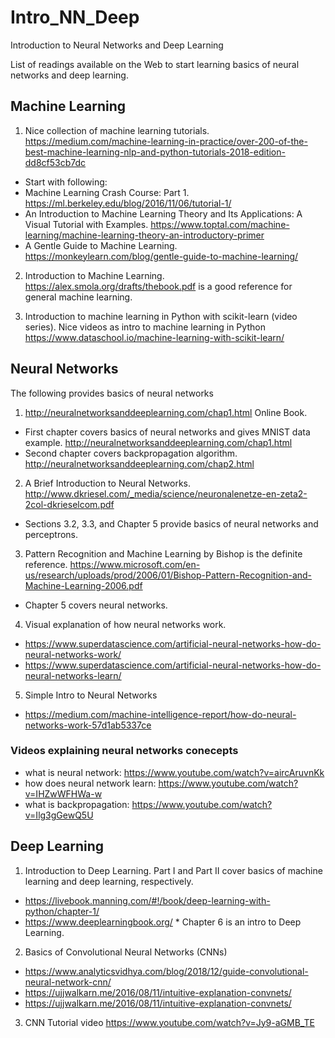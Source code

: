 # Intro_NN_Deep
Introduction to Neural Networks and Deep Learning

List of readings available on the Web to start learning basics of neural networks and deep learning.


## Machine Learning

1. Nice collection of machine learning tutorials. 
https://medium.com/machine-learning-in-practice/over-200-of-the-best-machine-learning-nlp-and-python-tutorials-2018-edition-dd8cf53cb7dc
 * Start with following:
  * Machine Learning Crash Course: Part 1. https://ml.berkeley.edu/blog/2016/11/06/tutorial-1/  
  * An Introduction to Machine Learning Theory and Its Applications: A Visual Tutorial with Examples. https://www.toptal.com/machine-learning/machine-learning-theory-an-introductory-primer
  * A Gentle Guide to Machine Learning. https://monkeylearn.com/blog/gentle-guide-to-machine-learning/
  

2. Introduction to Machine Learning. https://alex.smola.org/drafts/thebook.pdf is a good reference for general machine learning. 
 
3.  Introduction to machine learning in Python with scikit-learn (video series). Nice videos as intro to machine learning in Python
 https://www.dataschool.io/machine-learning-with-scikit-learn/
  

## Neural Networks

The following provides basics of neural networks 
 1. http://neuralnetworksanddeeplearning.com/chap1.html Online Book. 
   * First chapter covers basics of neural networks and gives MNIST data example. http://neuralnetworksanddeeplearning.com/chap1.html
   * Second chapter covers backpropagation algorithm. http://neuralnetworksanddeeplearning.com/chap2.html
  
 2. A Brief Introduction to Neural Networks. http://www.dkriesel.com/_media/science/neuronalenetze-en-zeta2-2col-dkrieselcom.pdf
   * Sections 3.2, 3.3, and Chapter 5 provide basics of neural networks and perceptrons. 
  
 3. Pattern Recognition and Machine Learning by Bishop is the definite reference. 
 https://www.microsoft.com/en-us/research/uploads/prod/2006/01/Bishop-Pattern-Recognition-and-Machine-Learning-2006.pdf
   * Chapter 5 covers neural networks. 
 
 4. Visual explanation of how neural networks work. 
   * https://www.superdatascience.com/artificial-neural-networks-how-do-neural-networks-work/
   * https://www.superdatascience.com/artificial-neural-networks-how-do-neural-networks-learn/
  
 5. Simple Intro to Neural Networks
   * https://medium.com/machine-intelligence-report/how-do-neural-networks-work-57d1ab5337ce
  
 ### Videos explaining neural networks conecepts
 
   * what is neural network: https://www.youtube.com/watch?v=aircAruvnKk
   * how does neural network learn: https://www.youtube.com/watch?v=IHZwWFHWa-w
   * what is backpropagation: https://www.youtube.com/watch?v=Ilg3gGewQ5U
  
  
  ## Deep Learning
  
  
 1. Introduction to Deep Learning. Part I and Part II cover basics of machine learning and deep learning, respectively. 
   * https://livebook.manning.com/#!/book/deep-learning-with-python/chapter-1/ 
   * https://www.deeplearningbook.org/
    * Chapter 6 is an intro to Deep Learning. 
 
 2. Basics of Convolutional Neural Networks (CNNs)
   * https://www.analyticsvidhya.com/blog/2018/12/guide-convolutional-neural-network-cnn/
   * https://ujjwalkarn.me/2016/08/11/intuitive-explanation-convnets/
   * https://ujjwalkarn.me/2016/08/11/intuitive-explanation-convnets/
  
 
 3. CNN Tutorial video https://www.youtube.com/watch?v=Jy9-aGMB_TE
 
